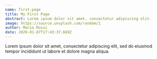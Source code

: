```yaml
---
name: first-page
title: My First Page
abstract: Lorem ipsum dolor sit amet, consectetur adipiscing elit.
image: https://source.unsplash.com/random/1
author: Mario Rossi
date: 2020-01-07T17:43:37.669Z
---
```

Lorem ipsum dolor sit amet, consectetur adipiscing elit, sed do eiusmod tempor incididunt ut labore et dolore magna aliqua.
